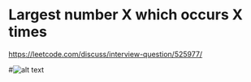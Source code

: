 # Largest number X which occurs X times

https://leetcode.com/discuss/interview-question/525977/

#![alt text](https://assets.leetcode.com/users/somemorecode/image_1583104816.png "Description")